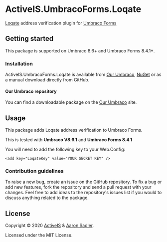 # ActiveIS.UmbracoForms.Loqate

[Loqate](https://www.loqate.com/en-gb/address-verification/) address verification plugin for [Umbraco Forms](https://umbraco.com/products/umbraco-forms/)

## Getting started

This package is supported on Umbraco 8.6+ and Umbraco Forms 8.4.1+.

### Installation

ActiveIS.UmbracoForms.Loqate is available from [Our Umbraco](https://our.umbraco.com/packages/website-utilities/activeisumbracoformsloqate/), [NuGet](https://www.nuget.org/packages/ActiveIS.UmbracoForms.Loqate/) or as a manual download directly from GitHub.

#### Our Umbraco repository
You can find a downloadable package on the [Our Umbraco](https://our.umbraco.com/packages/website-utilities/activeisumbracoformsloqate/) site.

## Usage

This package adds Loqate address verification to Umbraco Forms.

This is tested with **Umbraco V8.6.1** and **Umbraco Forms 8.4.1**

You will need to add the following key to your Web.Config:

    <add key="LoqateKey" value="YOUR SECRET KEY" />

### Contribution guidelines

To raise a new bug, create an issue on the GitHub repository. To fix a bug or add new features, fork the repository and send a pull request with your changes. Feel free to add ideas to the repository's issues list if you would to discuss anything related to the package.

## License

Copyright &copy; 2020 [ActiveIS](https://activeis.net) & [Aaron Sadler](https://aaronsadler.uk).

Licensed under the MIT License.

